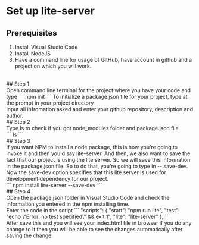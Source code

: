 # Set up lite-server
## Prerequisites<br>
1) Install Visual Studio Code<br>
2) Install NodeJS <br>
3) Have a command line for usage of GitHub, have account in github and a project on which you will work.<br>
<br>
## Step 1<br>
Open command line terminal for the project where you have your code and type 
```
npm init
```
To	initialize	a	package.json file	for	your project,	type	at	the	prompt	in	your	project	directory<br>
Input all infromation asked and enter your github repository, description and author.<br>
## Step 2<br>
Type ls to check if you got node_modules folder and package.json file<br>
```
ls
```
<br>
## Step 3<br>
If you want NPM to install a node package, this is how you're going to invoke it and then you'd say lite-server. And then, we also want to save the fact that our project is using the lite server. So we will save this information in the package.json file. So to do that, you're going to type in -- save-dev. Now the save-dev option specifies that this lite server is used for development dependency for our project.<br>
```
npm install lire-server --save-dev
```
<br>
## Step 4<br>
Open the package.json folder in Visual Studio Code and check the information you entered in the npm installing time.<br>
Enter the code in the script
```
 "scripts": {
    "start": "npm run lite",
    "test": "echo \"Error: no test specified\" && exit 1",
    "lite": "lite-server"
  },
```
<br>After save this and you will see your index.html file in browser if you do any change to it then you will be able to see the changes automatically after saving the change.<br>
